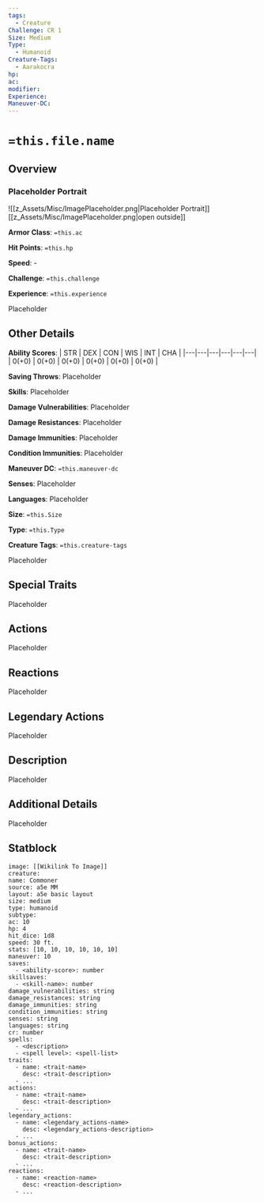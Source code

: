 ```yaml
---
tags:
  - Creature
Challenge: CR 1
Size: Medium
Type:
  - Humanoid
Creature-Tags:
  - Aarakocra
hp: 
ac: 
modifier: 
Experience: 
Maneuver-DC:
---
```

# `=this.file.name`

## Overview
### Placeholder Portrait
![[z_Assets/Misc/ImagePlaceholder.png|Placeholder Portrait]]
[[z_Assets/Misc/ImagePlaceholder.png|open outside]]

**Armor Class**: `=this.ac`

**Hit Points**: `=this.hp`

**Speed**: - 

**Challenge**: `=this.challenge`

**Experience**: `=this.experience`

Placeholder

## Other Details
**Ability Scores**: | STR | DEX | CON | WIS | INT | CHA |
|---|---|---|---|---|---|
| 0(+0) | 0(+0) | 0(+0) | 0(+0) | 0(+0) | 0(+0) |

**Saving Throws**: Placeholder

**Skills**: Placeholder

**Damage Vulnerabilities**: Placeholder

**Damage Resistances**: Placeholder

**Damage Immunities**: Placeholder

**Condition Immunities**: Placeholder

**Maneuver DC**: `=this.maneuver-dc`

**Senses**: Placeholder

**Languages**: Placeholder

**Size**: `=this.Size`

**Type**: `=this.Type`

**Creature Tags**: `=this.creature-tags`

Placeholder

## Special Traits
Placeholder

## Actions
Placeholder

## Reactions
Placeholder

## Legendary Actions
Placeholder

## Description
Placeholder

## Additional Details
Placeholder

## Statblock

```statblock
image: [[Wikilink To Image]]
creature: 
name: Commoner
source: a5e MM
layout: a5e basic layout
size: medium
type: humanoid
subtype:
ac: 10
hp: 4
hit_dice: 1d8
speed: 30 ft.
stats: [10, 10, 10, 10, 10, 10]
maneuver: 10
saves:
  - <ability-score>: number
skillsaves:
  - <skill-name>: number
damage_vulnerabilities: string
damage_resistances: string
damage_immunities: string
condition_immunities: string
senses: string
languages: string
cr: number
spells:
  - <description>
  - <spell level>: <spell-list>
traits:
  - name: <trait-name>
    desc: <trait-description>
  - ...
actions:
  - name: <trait-name>
    desc: <trait-description>
  - ...
legendary_actions:
  - name: <legendary_actions-name>
    desc: <legendary_actions-description>
  - ...
bonus_actions:
  - name: <trait-name>
    desc: <trait-description>
  - ...
reactions:
  - name: <reaction-name>
    desc: <reaction-description>
  - ...
```
